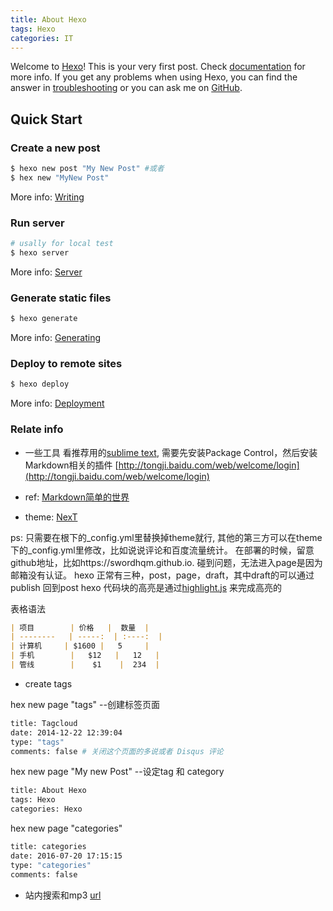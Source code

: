 ```yaml
---
title: About Hexo
tags: Hexo
categories: IT
---
```

Welcome to [Hexo](https://hexo.io/)! This is your very first post. Check [documentation](https://hexo.io/docs/) for more info. If you get any problems when using Hexo, you can find the answer in [troubleshooting](https://hexo.io/docs/troubleshooting.html) or you can ask me on [GitHub](https://github.com/hexojs/hexo/issues).

## Quick Start

### Create a new post

``` bash
$ hexo new post "My New Post" #或者
$ hex new "MyNew Post"
```

More info: [Writing](https://hexo.io/docs/writing.html)

### Run server

``` bash
# usally for local test
$ hexo server
```

More info: [Server](https://hexo.io/docs/server.html)

### Generate static files

``` bash
$ hexo generate
```

More info: [Generating](https://hexo.io/docs/generating.html)

### Deploy to remote sites

``` bash
$ hexo deploy
```

More info: [Deployment](https://hexo.io/docs/deployment.html)


### Relate info

* 一些工具
看推荐用的[sublime text](https://www.yejinmo.com/sublime-text-3-3103/), 需要先安装Package Control，然后安装Markdown相关的插件
[http://tongji.baidu.com/web/welcome/login](http://tongji.baidu.com/web/welcome/login)

* ref: [Markdown简单的世界](https://wizardforcel.gitbooks.io/markdown-simple-world/content/hexo-tutor-7.html)

* theme: [NexT](https://github.com/iissnan/hexo-theme-next)

ps: 
只需要在根下的_config.yml里替换掉theme就行, 其他的第三方可以在theme下的_config.yml里修改，比如说说评论和百度流量统计。
在部署的时候，留意github地址，比如https://swordhqm.github.io.
碰到问题，无法进入page是因为邮箱没有认证。
hexo 正常有三种，post，page，draft，其中draft的可以通过publish 回到post
hexo 代码块的高亮是通过[highlight.js](http://highlightjs.readthedocs.io/en/latest/css-classes-reference.html) 来完成高亮的

表格语法

```markdown
| 项目        | 价格   |  数量  |
| --------   | -----:  | :----:  |
| 计算机     | $1600 |   5     |
| 手机        |   $12   |   12   |
| 管线        |    $1    |  234  |
```

* create tags

hex new page "tags" --创建标签页面
```bash
title: Tagcloud
date: 2014-12-22 12:39:04
type: "tags"
comments: false # 关闭这个页面的多说或者 Disqus 评论
```

hex new page "My new Post" --设定tag 和 category
```bash
title: About Hexo
tags: Hexo
categories: Hexo
```

hex new page "categories"

```bash
title: categories
date: 2016-07-20 17:15:15
type: "categories"
comments: false
```

* 站内搜索和mp3
[url](http://jijiaxin89.com/2015/08/21/%E7%8E%A9%E8%BD%AChexo%E5%8D%9A%E5%AE%A2%E4%B9%8Bnext/)

